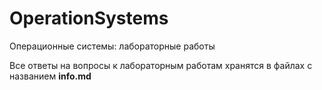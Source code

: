 # OperationSystems
Операционные системы: лабораторные работы

Все ответы на вопросы к лабораторным работам хранятся в файлах с названием **info.md**
